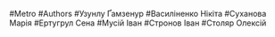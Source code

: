#Metro
#Authors
#Узунлу Ґамзенур
#Василіненко Нікіта
#Суханова Марія
#Ертугрул Сена
#Мусій Іван
#Стронов Іван
#Столяр Олексій
